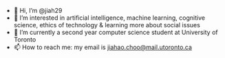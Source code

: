 - 👋 Hi, I’m @jiah29
- 👀 I’m interested in artificial intelligence, machine learning, cognitive science, ethics of technology & learning more about social issues
- 🌱 I’m currently a second year computer science student at University of Toronto
- 📫 How to reach me: my email is jiahao.choo@mail.utoronto.ca

<!---
jiah29/jiah29 is a ✨ special ✨ repository because its `README.md` (this file) appears on your GitHub profile.
You can click the Preview link to take a look at your changes.
--->
